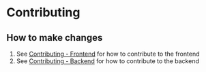 # Contributing

## How to make changes
1. See [Contributing - Frontend](#../frontend/CONTRIBUTING.md) for how to contribute to the frontend
2. See [Contributing - Backend](#../backend/CONTRIBUTING.md) for how to contribute to the backend
